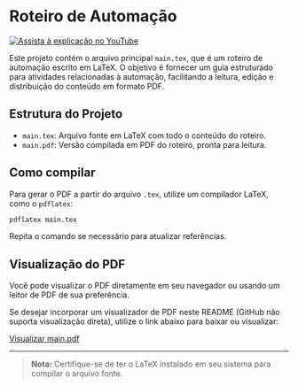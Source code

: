# Roteiro de Automação
[![Assista à explicação no YouTube](https://img.shields.io/badge/Assista%20no-YouTube-red?logo=youtube)](https://www.youtube.com/watch?v=dQw4w9WgXcQ)

Este projeto contém o arquivo principal `main.tex`, que é um roteiro de automação escrito em LaTeX. O objetivo é fornecer um guia estruturado para atividades relacionadas à automação, facilitando a leitura, edição e distribuição do conteúdo em formato PDF.

## Estrutura do Projeto

- `main.tex`: Arquivo fonte em LaTeX com todo o conteúdo do roteiro.
- `main.pdf`: Versão compilada em PDF do roteiro, pronta para leitura.

## Como compilar

Para gerar o PDF a partir do arquivo `.tex`, utilize um compilador LaTeX, como o `pdflatex`:

```sh
pdflatex main.tex
```

Repita o comando se necessário para atualizar referências.

## Visualização do PDF

Você pode visualizar o PDF diretamente em seu navegador ou usando um leitor de PDF de sua preferência.

Se desejar incorporar um visualizador de PDF neste README (GitHub não suporta visualização direta), utilize o link abaixo para baixar ou visualizar:

[Visualizar main.pdf](./main.pdf)

---

> **Nota:** Certifique-se de ter o LaTeX instalado em seu sistema para compilar o arquivo fonte.

